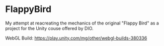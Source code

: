 # FlappyBird
 My attempt at reacreating the mechanics of the original "Flappy Bird" as a project for the Unity couse offered by DIO.

 WebGL Build:
 https://play.unity.com/mg/other/webgl-builds-380336